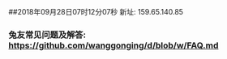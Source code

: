 ##2018年09月28日07时12分07秒 新址: 159.65.140.85
### 兔友常见问题及解答: https://github.com/wanggonging/d/blob/w/FAQ.md
